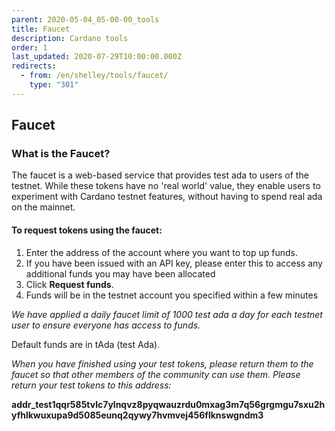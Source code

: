 ```yaml
---
parent: 2020-05-04_05-00-00_tools
title: Faucet
description: Cardano tools
order: 1
last_updated: 2020-07-29T10:00:00.000Z
redirects:
  - from: /en/shelley/tools/faucet/
    type: "301"
---
```

## Faucet

### What is the Faucet?

The faucet is a web-based service that provides test ada to users of the testnet. While these tokens have no 'real world' value, they enable users to experiment with Cardano testnet features, without having to spend real ada on the mainnet.
                
#### To request tokens using the faucet:

1. Enter the address of the account where you want to top up funds.
1. If you have been issued with an API key, please enter this to access any additional funds you may have been allocated
1. Click **Request funds**.
1. Funds will be in the testnet account you specified within a few minutes

*We have applied a daily faucet limit of 1000 test ada a day for each testnet user to ensure everyone has access to funds.*

Default funds are in tAda (test Ada).

<!-- include components/ByronFaucet -->

_When you have finished using your test tokens, please return them to the faucet so that other members of the community can use them. Please return your test tokens to this address:_

__addr_test1qqr585tvlc7ylnqvz8pyqwauzrdu0mxag3m7q56grgmgu7sxu2hyfhlkwuxupa9d5085eunq2qywy7hvmvej456flknswgndm3__
